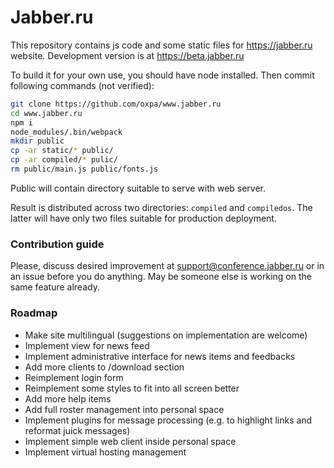 # Jabber.ru

This repository contains js code and some static files for https://jabber.ru website. Development version is at https://beta.jabber.ru

To build it for your own use, you should have node installed.
Then commit following commands (not verified):

```bash
git clone https://github.com/oxpa/www.jabber.ru 
cd www.jabber.ru
npm i 
node_modules/.bin/webpack
mkdir public
cp -ar static/* public/
cp -ar compiled/* pulic/
rm public/main.js public/fonts.js 
```
Public will contain directory suitable to serve with web server.

Result is distributed across two directories: `compiled` and `compiledos`. 
The latter will have only two files suitable for production deployment.

### Contribution guide
Please, discuss desired improvement at [support@conference.jabber.ru](xmpp://support@conference.jabber.ru) or in an issue before you do anything. May be someone else is working on the same feature already.

### Roadmap
* Make site multilingual (suggestions on implementation are welcome)
* Implement view for news feed
* Implement administrative interface for news items and feedbacks
* Add more clients to /download section
* Reimplement login form
* Reimplement some styles to fit into all screen better
* Add more help items
* Add full roster management into personal space
* Implement plugins for message processing (e.g. to highlight links and reformat juick messages)
* Implement simple web client inside personal space
* Implement virtual hosting management

